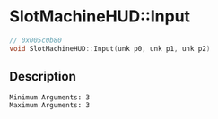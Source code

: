 # SlotMachineHUD::Input
```c
// 0x005c0b80
void SlotMachineHUD::Input(unk p0, unk p1, unk p2)
```
## Description
```
Minimum Arguments: 3
Maximum Arguments: 3
```
